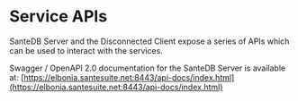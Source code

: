 # Service APIs

SanteDB Server and the Disconnected Client expose a series of APIs which can be used to interact with the services.&#x20;

Swagger / OpenAPI 2.0 documentation for the SanteDB Server is available at: [https://elbonia.santesuite.net:8443/api-docs/index.html](https://elbonia.santesuite.net:8443/api-docs/index.html)

